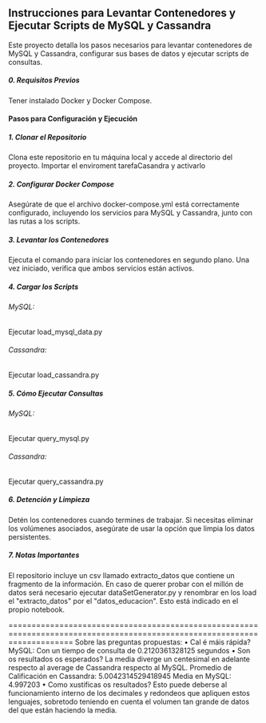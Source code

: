 <h2>Instrucciones para Levantar Contenedores y Ejecutar Scripts de MySQL y Cassandra</h2>
Este proyecto detalla los pasos necesarios para levantar contenedores de MySQL y Cassandra, configurar sus bases de datos y ejecutar scripts de consultas.

<h5>0. Requisitos Previos</h5>
Tener instalado Docker y Docker Compose.<br/>

<h4>Pasos para Configuración y Ejecución</h4>
<h5>1. Clonar el Repositorio</h5>
Clona este repositorio en tu máquina local y accede al directorio del proyecto.
Importar el enviroment tarefaCasandra y activarlo

<h5>2. Configurar Docker Compose</h5>
Asegúrate de que el archivo docker-compose.yml está correctamente configurado, incluyendo los servicios para MySQL y Cassandra, junto con las rutas a los scripts.

<h5>3. Levantar los Contenedores</h5>
Ejecuta el comando para iniciar los contenedores en segundo plano. Una vez iniciado, verifica que ambos servicios están activos.

<h5>4. Cargar los Scripts</h5>
<h6>MySQL:</h6>Ejecutar load_mysql_data.py<br/> 
<h6>Cassandra:</h6> Ejecutar load_cassandra.py

<h5>5. Cómo Ejecutar Consultas</h5>
<h6>MySQL:</h6> Ejecutar query_mysql.py<br/>
<h6>Cassandra:</h6> Ejecutar query_cassandra.py

<h5>6. Detención y Limpieza</h5>
Detén los contenedores cuando termines de trabajar.
Si necesitas eliminar los volúmenes asociados, asegúrate de usar la opción que limpia los datos persistentes.

<h5>7. Notas Importantes</h5>
El repositorio incluye un csv llamado extracto_datos que contiene un fragmento de la información. En caso de querer probar con el millón de datos será necesario ejecutar dataSetGenerator.py y renombrar en los load el "extracto_datos" por el "datos_educacion". Esto está indicado en el propio notebook.

==========================================================================================================================
Sobre las preguntas propuestas:
    • Cal é máis rápida?
        MySQL: Con un tiempo de consulta de 0.2120361328125 segundos
    • Son os resultados os esperados?
        La media diverge un centesimal en adelante respecto al average de Cassandra respecto al MySQL.
        Promedio de Calificación en Cassandra: 5.0042314529418945
        Media en MySQL: 4.997203
    • Como xustificas os resultados?
        Esto puede deberse al funcionamiento interno de los decimales y redondeos que apliquen estos lenguajes, sobretodo teniendo en cuenta el volumen tan grande de datos del que están haciendo la media.
